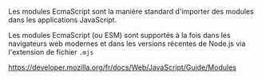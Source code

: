Les modules EcmaScript sont la manière standard d'importer des modules dans les applications JavaScript.

Les modules EcmaScript (ou ESM) sont supportés à la fois dans les navigateurs web modernes et dans les versions récentes de Node.js via l'extension de fichier `.mjs`

https://developer.mozilla.org/fr/docs/Web/JavaScript/Guide/Modules
